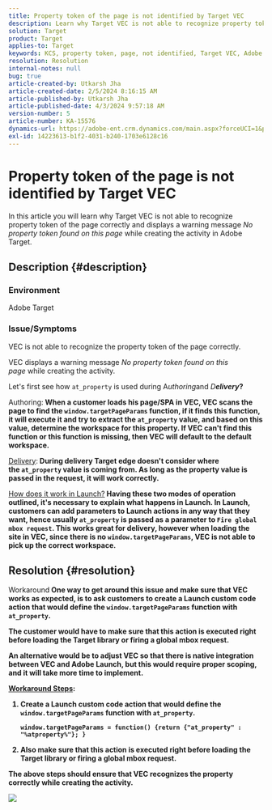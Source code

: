 ```yaml
---
title: Property token of the page is not identified by Target VEC
description: Learn why Target VEC is not able to recognize property token of the page correctly in Adobe Target.
solution: Target
product: Target
applies-to: Target
keywords: KCS, property token, page, not identified, Target VEC, Adobe Target, at_property, window.targetPageParams function
resolution: Resolution
internal-notes: null
bug: true
article-created-by: Utkarsh Jha
article-created-date: 2/5/2024 8:16:15 AM
article-published-by: Utkarsh Jha
article-published-date: 4/3/2024 9:57:18 AM
version-number: 5
article-number: KA-15576
dynamics-url: https://adobe-ent.crm.dynamics.com/main.aspx?forceUCI=1&pagetype=entityrecord&etn=knowledgearticle&id=793c2ad0-fec3-ee11-9079-6045bd006a22
exl-id: 14223613-b1f2-4031-b240-1703e6128c16
---
```

# Property token of the page is not identified by Target VEC


In this article you will learn why Target VEC is not able to recognize property token of the page correctly and displays a warning message *No property token found on this page* while creating the activity in Adobe Target.

## Description {#description}


### Environment

Adobe Target



### Issue/Symptoms

VEC is not able to recognize the property token of the page correctly.

VEC displays a warning message *No property token found on this page* while creating the activity.

Let's first see how `at_property` is used during A*uthoring*and *D<b>elivery*?

</b>Authoring:<b>
When a customer loads his page/SPA in VEC, VEC scans the page to find the `window.targetPageParams` function, if it finds this function, it will execute it and try to extract the `at_property` value, and based on this value, determine the workspace for this property. If VEC can't find this function or this function is missing, then VEC will default to the default workspace.

</b><u>Delivery</u>:<b>
During delivery Target edge doesn't consider where the `at_property` value is coming from. As long as the property value is passed in the request, it will work correctly.

</b><u>How does it work in Launch?</u><b>
Having these two modes of operation outlined, it's necessary to explain what happens in Launch.
In Launch, customers can add parameters to Launch actions in any way that they want, hence usually `at_property` is passed as a parameter to `Fire global mbox request`.
This works great for delivery, however when loading the site in VEC, since there is no `window.targetPageParams`, VEC is not able to pick up the correct workspace.


## Resolution {#resolution}


</b>Workaround<b>
One way to get around this issue and make sure that VEC works as expected, is to ask customers to create a Launch custom code action that would define the `window.targetPageParams` function with `at_property`.

The customer would have to make sure that this action is executed right before loading the Target library or firing a global mbox request.

An alternative would be to adjust VEC so that there is native integration between VEC and Adobe Launch, but this would require proper scoping, and it will take more time to implement.

<u>Workaround Steps</u>:

1. Create a Launch custom code action that would define the `window.targetPageParams` function with `at_property`.<br>

    ```
    window.targetPageParams = function() {return {"at_property" : "%atproperty%"}; }
    ```


2. Also make sure that this action is executed right before loading the Target library or firing a global mbox request.


The above steps should ensure that VEC recognizes the property correctly while creating the activity.

![](http://omniture.custhelp.com/ci/inlineImage/get/3018176/a5a902ecd7ac849bb5bf0fa7e22e14e7)
